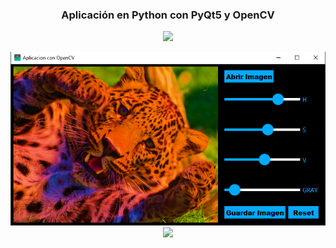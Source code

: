 <div align="center">
  
### Aplicación en Python con PyQt5 y OpenCV  
<a href="https://www.youtube.com/c/MagnoEfren" target="_blank">
<img src="https://img.shields.io/badge/YouTube-FF0000?style=for-the-badge&logo=youtube&logoColor=white" target="_blank"> 

![1](https://github.com/MagnoEfren/pyqt5_opencv/blob/main/GUI%20OpenCV%20-Image/Imagenes/SS.png)  
<a href="https://youtu.be/ZMDf_Q8vL0g" target="_blank">
<img src="https://img.shields.io/badge/YouTube-F1FFDD?style=for-the-badge&logo=youtube&logoColor=black" target="_blank"> 
